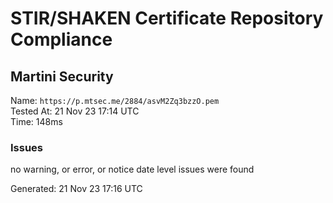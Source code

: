 # STIR/SHAKEN Certificate Repository Compliance

## Martini Security

Name: `https://p.mtsec.me/2884/asvM2Zq3bzzO.pem`\
Tested At: 21 Nov 23 17:14 UTC\
Time: 148ms

### Issues

no warning, or error, or notice date level issues were found

Generated: 21 Nov 23 17:16 UTC